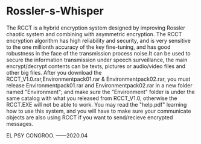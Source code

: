 # Rossler-s-Whisper
The RCCT is a hybrid encryption system designed by improving Rossler chaotic system and combining with asymmetric encryption. The RCCT encryption algorithm has high reliability and security, and is very sensitive to the one millionth accuracy of the key fine-tuning, and has good robustness in the face of the transmission process noise.It can be used to secure the information transmission under speech surveillance, the main encrypt/decrypt contents can be texts, pictures or audio/video files and other big files.
After you download the RCCT_V1.0.rar,Environmentpack01.rar & Environmentpack02.rar, you must release Environmentpack01.rar and Environmentpack02.rar in a new folder named "Environment"; and make sure the "Environment" folder is under the same catalog with what you released from RCCT_V1.0, otherwise the RCCT.EXE will not be able to work.
You may read the "help.pdf"  learning how to use this system, and you will have to make sure your communicate objects are also using RCCT if you want to send/recieve encrypted messages.

EL PSY CONGROO.
——2020.04
